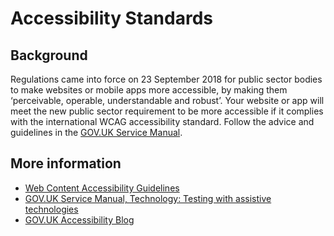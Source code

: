 # Accessibility Standards

## Background

Regulations came into force on 23 September 2018 for public sector bodies to
make websites or mobile apps more accessible, by making them ‘perceivable,
operable, understandable and robust’. Your website or app will meet the new
public sector requirement to be more accessible if it complies with the
international WCAG accessibility standard. Follow the advice and
guidelines in the [GOV.UK Service Manual](https://www.gov.uk/service-manual/helping-people-to-use-your-service).

## More information

- [Web Content Accessibility Guidelines](https://www.w3.org/TR/WCAG/)
- [GOV.UK Service Manual, Technology: Testing with assistive
  technologies](https://www.gov.uk/service-manual/technology/testing-with-assistive-technologies)
- [GOV.UK Accessibility Blog](https://accessibility.blog.gov.uk/)
